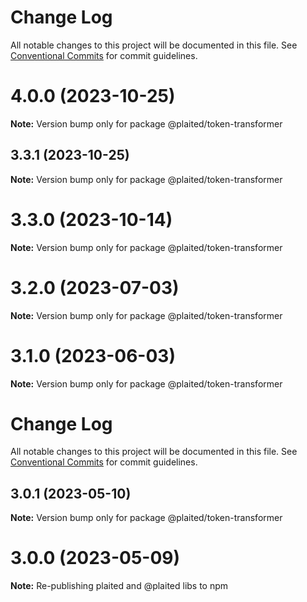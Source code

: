 # Change Log

All notable changes to this project will be documented in this file.
See [Conventional Commits](https://conventionalcommits.org) for commit guidelines.

# 4.0.0 (2023-10-25)

**Note:** Version bump only for package @plaited/token-transformer

## 3.3.1 (2023-10-25)

**Note:** Version bump only for package @plaited/token-transformer

# 3.3.0 (2023-10-14)

**Note:** Version bump only for package @plaited/token-transformer

# 3.2.0 (2023-07-03)

**Note:** Version bump only for package @plaited/token-transformer

# 3.1.0 (2023-06-03)

**Note:** Version bump only for package @plaited/token-transformer

# Change Log

All notable changes to this project will be documented in this file. See
[Conventional Commits](https://conventionalcommits.org) for commit guidelines.

## 3.0.1 (2023-05-10)

**Note:** Version bump only for package @plaited/token-transformer

# 3.0.0 (2023-05-09)

**Note:** Re-publishing plaited and @plaited libs to npm

